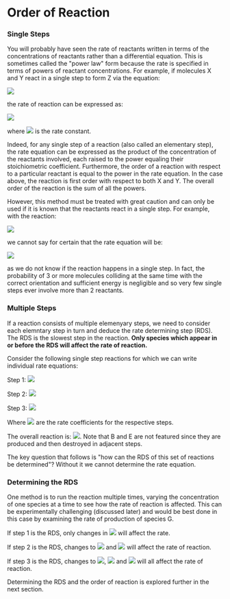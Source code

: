 # Order of Reaction

### Single Steps

You will probably have seen the rate of reactants written in terms of the concentrations of reactants rather than a differential equation. This is sometimes called the "power law" form because the rate is specified in terms of powers of reactant concentrations. For example, if molecules X and Y react in a single step to form Z via the equation:
 
 <img src="https://render.githubusercontent.com/render/math?math=\displaystyle X %2B\ Y \rightarrow Z">

the rate of reaction can be expressed as:

<img src="https://render.githubusercontent.com/render/math?math=\displaystyle rate=k[X][Y]">

where <img src="https://render.githubusercontent.com/render/math?math=\displaystyle k"> is the rate constant.
 
Indeed, for any single step of a reaction (also called an elementary step), the rate equation can be expressed as the product of the concentration of the reactants involved, each raised to the power equaling their stoichiometric coefficient. Furthermore, the order of a reaction with respect to a particular reactant is equal to the power in the rate equation. In the case above, the reaction is first order with respect to both X and Y. The overall order of the reaction is the sum of all the powers. 
 
However, this method must be treated with great caution and can only be used if it is known that the reactants react in a single step. For example, with the reaction:

<img src="https://render.githubusercontent.com/render/math?math=\displaystyle A %2B\ 2B %2B\ C \rightarrow D %2B\ E">

we cannot say for certain that the rate equation will be:

<img src="https://render.githubusercontent.com/render/math?math=\displaystyle rate=k[A][B]^2[C]">

as we do not know if the reaction happens in a single step. In fact, the probability of 3 or more molecules colliding at the same time with the correct orientation and sufficient energy is negligible and so very few single steps ever involve more than 2 reactants. 

### Multiple Steps

If a reaction consists of multiple elemenyary steps, we need to consider each elemntary step in turn and deduce the rate determining step (RDS). The RDS is the slowest step in the reaction. **Only species which appear in or before the RDS will affect the rate of reaction.** 

Consider the following single step reactions for which we can write individual rate equations:

Step 1: <img src="https://render.githubusercontent.com/render/math?math=\displaystyle 2A \rightarrow B %2B\ C \Rightarrow rate=k_1[A]^2">


Step 2: <img src="https://render.githubusercontent.com/render/math?math=\displaystyle B %2B\ D \rightarrow E \Rightarrow rate=k_2[B][D]">

Step 3: <img src="https://render.githubusercontent.com/render/math?math=\displaystyle E %2B\ F \rightarrow G \Rightarrow rate=k_3[E][F]">


Where <img src="https://render.githubusercontent.com/render/math?math=\displaystyle k_1, k_2, k_3"> are the rate coefficients for the respective steps. 

The overall reaction is: <img src="https://render.githubusercontent.com/render/math?math=\displaystyle 2A %2B\ D %2B\ F \rightarrow C %2B\ G">. Note that B and E are not featured since they are produced and then destroyed in adjacent steps. 
 
The key question that follows is "how can the RDS of this set of reactions be determined"? Without it we cannot determine the rate equation. 

### Determining the RDS 
One method is to run the reaction multiple times, varying the concentration of one species at a time to see how the rate of reaction is affected. This can be experimentally challenging (discussed later) and would be best done in this case by examining the rate of production of species G.

If step 1 is the RDS, only changes in <img src="https://render.githubusercontent.com/render/math?math=\displaystyle [A]"> will affect the rate.

If step 2 is the RDS, changes to <img src="https://render.githubusercontent.com/render/math?math=\displaystyle [A]"> and <img src="https://render.githubusercontent.com/render/math?math=\displaystyle [D]"> will affect the rate of reaction. 

If step 3 is the RDS, changes to <img src="https://render.githubusercontent.com/render/math?math=\displaystyle [A]">, <img src="https://render.githubusercontent.com/render/math?math=\displaystyle [D]"> and <img src="https://render.githubusercontent.com/render/math?math=\displaystyle [F]"> will all affect the rate of reaction.

Determining the RDS and the order of reaction is explored further in the next section. 
